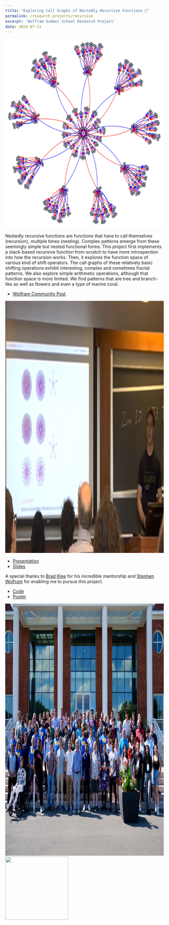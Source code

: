 ```yaml
---
title: "Exploring Call Graphs of Nestedly Recursive Functions 🌼"
permalink: /research_projects/recursive
excerpt: 'Wolfram Summer School Research Project'
date: 2024-07-11
---
```


<center><img src="/images/research_projects/recursive_graph.png" width="600" height="600" /></center>


Nestedly recursive functions are functions that have to call themselves (recursion), multiple times (nesting). Complex patterns emerge from these seemingly simple but nested functional forms. This project first implements a stack-based recursive function from scratch to have more introspection into how the recursion works. Then, it explores the function space of various kind of shift operators. The call graphs of these relatively basic shifting operations exhibit interesting, complex and sometimes fractal patterns. We also explore simple arithmetic operations, although that function space is more limited. We find patterns that are tree and branch-like as well as flowers and even a type of marine coral.

* [Wolfram Community Post](https://community.wolfram.com/groups/-/m/t/3210833)

<center><img src="/images/research_projects/recursive_pic.png" width="800" height="800" /></center>

* [Presentation](https://drive.google.com/file/d/1IWT8Pia7QiifSho3kbGm909KOz5RRoX_/view?usp=sharing)
* [Slides](https://drive.google.com/file/d/1gq07CD34wmos3wE_R7BeQJuXvwy1rVoD/view?usp=sharing)

A special thanks to [Brad Klee](https://community.wolfram.com/web/bradklee) for his incredible mentorship and [Stephen Wolfram](https://www.stephenwolfram.com/) for enabling me to pursue this project.

* [Code](https://github.com/thomas0299/nestedly_recursive_function)
* [Poster](https://drive.google.com/file/d/14CkQKpmXjQK2fkoS7bQuaGkFgVG5pqVR/view?usp=sharing)

<center><img src="/images/research_projects/wss_group.jpeg" width="800" height="800" /></center>

<img src="/images/research_projects/wss_logo.png" width="200" height="200" />